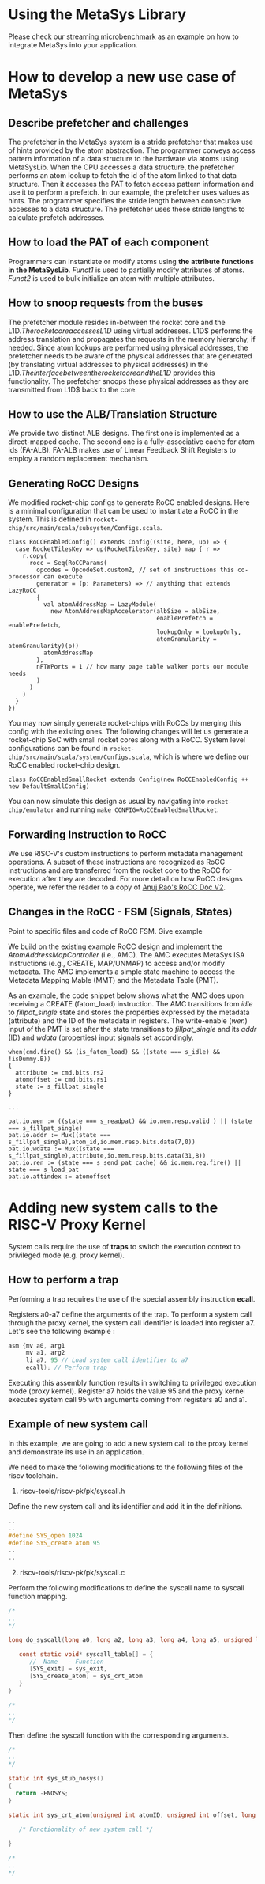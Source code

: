 # Using the MetaSys Library
Please check our [streaming microbenchmark](https://github.com/CMU-SAFARI/MetaSys/blob/main/rocket-chip/emulator/progs/microbenchmarks/Array/stream-pk.cpp) as an example on how to integrate MetaSys into your application.

# How to develop a new use case of MetaSys
## Describe prefetcher and challenges
The prefetcher in the MetaSys system is a stride prefetcher that makes use of hints provided by the atom abstraction. The programmer conveys access pattern information of a data structure to the hardware via atoms using MetaSysLib. 
When the CPU accesses a data structure, the prefetcher performs an atom lookup to fetch the id of the atom linked to that data structure. Then it accesses the PAT to fetch access pattern information and use it to perform a prefetch. 
In our example, the prefetcher uses <stride> values as hints. The programmer specifies the stride length between consecutive accesses to a data structure. The prefetcher uses these stride lengths to calculate prefetch addresses.  
## How to load the PAT of each component
Programmers can instantiate or modify atoms using **the attribute functions in the MetaSysLib**. *Funct1* is used to partially modify attributes of atoms. *Funct2* is used to bulk initialize an atom with multiple attributes.   
## How to snoop requests from the buses
The prefetcher module resides in-between the rocket core and the L1D$. The rocket core accesses L1D$ using virtual addresses. L1D$ performs the address translation and propagates the requests in the memory hierarchy, if needed. Since atom lookups are performed using physical addresses, the prefetcher needs to be aware of the physical addresses that are generated (by translating virtual addresses to physical addresses) in the L1D$. The interface between the rocket core and the L1D$ provides this functionality. The prefetcher snoops these physical addresses as they are transmitted from L1D$ back to the core.
## How to use the ALB/Translation Structure
We provide two distinct ALB designs. The first one is implemented as a direct-mapped cache. The second one is a fully-associative cache for atom ids (FA-ALB). FA-ALB makes use of Linear Feedback Shift Registers to employ a random replacement mechanism.


## Generating RoCC Designs
We modified rocket-chip configs to generate RoCC enabled designs. Here is a minimal configuration that can be used to instantiate a RoCC in the system. This is defined in `rocket-chip/src/main/scala/subsystem/Configs.scala`.
```
class RoCCEnabledConfig() extends Config((site, here, up) => {
  case RocketTilesKey => up(RocketTilesKey, site) map { r =>
    r.copy(
      rocc = Seq(RoCCParams(
        opcodes = OpcodeSet.custom2, // set of instructions this co-processor can execute
        generator = (p: Parameters) => // anything that extends LazyRoCC
        {
          val atomAddressMap = LazyModule(
            new AtomAddressMapAccelerator(albSize = albSize,
                                          enablePrefetch = enablePrefetch,
                                          lookupOnly = lookupOnly,
                                          atomGranularity = atomGranularity)(p))
          atomAddressMap
        },
        nPTWPorts = 1 // how many page table walker ports our module needs
        )
      )
    )
  }
})
```
You may now simply generate rocket-chips with RoCCs by merging this config with the existing ones. The following changes will let us generate a rocket-chip SoC with small rocket cores along with a RoCC. System level configurations can be found in `rocket-chip/src/main/scala/system/Configs.scala`, which is where we define our RoCC enabled rocket-chip design.
```
class RoCCEnabledSmallRocket extends Config(new RoCCEnabledConfig ++ new DefaultSmallConfig)
```
You can now simulate this design as usual by navigating into `rocket-chip/emulator` and running `make CONFIG=RoCCEnabledSmallRocket`.
## Forwarding Instruction to RoCC

We use RISC-V's custom instructions to perform metadata management operations. A subset of these instructions are recognized as RoCC instructions and are transferred from the rocket core to the RoCC for execution after they are decoded. For more detail on how RoCC designs operate, we refer the reader to a copy of [Anuj Rao's RoCC Doc V2](https://docs.google.com/document/d/19KX8W5UqXbPGLwPhm5eyJKtzn7OQ7lo0C_p0PUlEg44/edit).
  
## Changes in the RoCC - FSM (Signals, States)
Point to specific files and code of RoCC FSM. Give example

We build on the existing example RoCC design and implement the _AtomAddressMapController_ (i.e., AMC). The AMC executes MetaSys ISA Instructions (e.g., CREATE, MAP/UNMAP) to access and/or modify metadata. The AMC implements a simple state machine to access the Metadata Mapping Mable (MMT) and the Metadata Table (PMT).

As an example, the code snippet below shows what the AMC does upon receiving a CREATE (fatom\_load) instruction. The AMC transitions from _idle_ to _fillpat\_single_ state and stores the properties expressed by the metadata (attribute) and the ID of the metadata in registers. The write-enable (_wen_) input of the PMT is set after the state transitions to _fillpat\_single_ and its _addr_ (ID) and _wdata_ (properties) input signals set accordingly.
```
when(cmd.fire() && (is_fatom_load) && ((state === s_idle) && !isDummy.B))
{
  attribute := cmd.bits.rs2
  atomoffset := cmd.bits.rs1
  state := s_fillpat_single
}

...
  
pat.io.wen := ((state === s_readpat) && io.mem.resp.valid ) || (state === s_fillpat_single)
pat.io.addr := Mux((state === s_fillpat_single),atom_id,io.mem.resp.bits.data(7,0))  
pat.io.wdata := Mux((state === s_fillpat_single),attribute,io.mem.resp.bits.data(31,8))
pat.io.ren := (state === s_send_pat_cache) && io.mem.req.fire() || state === s_load_pat  
pat.io.attindex := atomoffset

```

# Adding new system calls to the RISC-V Proxy Kernel

System calls require the use of **traps** to switch the execution context to privileged mode (e.g. proxy kernel).
## How to perform a trap
Performing a trap requires the use of the special assembly instruction **ecall**. 

Registers a0-a7 define the arguments of the trap. 
To perform a system call through the proxy kernel, the system call identifier is loaded into register a7. 
Let's see the following example :

```c
asm {mv a0, arg1
     mv a1, arg2
     li a7, 95 // Load system call identifier to a7
     ecall); // Perform trap
```

Executing this assembly function results in switching to privileged execution mode (proxy kernel). Register a7 holds the value 95 and the proxy kernel executes system call 95 with arguments coming from registers a0 and a1.



## Example of new system call 
In this example, we are going to add a new system call to the proxy kernel and demonstrate its use in an application. 


We need to make the following modifications to the following files of the riscv toolchain.

1. riscv-tools/riscv-pk/pk/syscall.h

Define the new system call and its identifier and add it in the definitions. 

```c
..
..
#define SYS_open 1024
#define SYS_create atom 95
..
..
```

2. riscv-tools/riscv-pk/pk/syscall.c


Perform the following modifications to define the syscall name to syscall function mapping.

```c
/*
..
*/

long do_syscall(long a0, long a2, long a3, long a4, long a5, unsigned long n){

   const static void* syscall_table[] = {
      //  Name   - Function
      [SYS_exit] = sys_exit, 
      [SYS_create_atom] = sys_crt_atom
   }
}

/*
..
*/
```


Then define the syscall function with the corresponding arguments. 

```c
/*
..
*/

static int sys_stub_nosys()
{
  return -ENOSYS;
}

static int sys_crt_atom(unsigned int atomID, unsigned int offset, long attribute, unsigned int mapMultiple, int a4, int a5, int n){
  
   /* Functionality of new system call */

}

/*
..
*/
```



